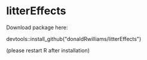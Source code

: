 # litterEffects
Download package here:

devtools::install_github("donaldRwilliams/litterEffects")

(please restart R after installation)
